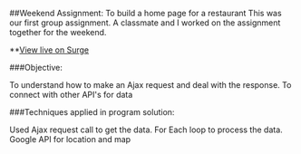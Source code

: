

##Weekend Assignment: To build a home page for a restaurant 
This was our first group assignment. A classmate and I worked on the assignment together for the weekend.

**[View live on Surge](https://http://tiy-mariefilbey-restaurantapp.surge.sh/)

###Objective:

To understand how to make an Ajax request and deal with the response.
To connect with other API's for data

###Techniques applied in program solution:

Used Ajax request call to get the data.
For Each loop to process the data.
Google API for location and map

